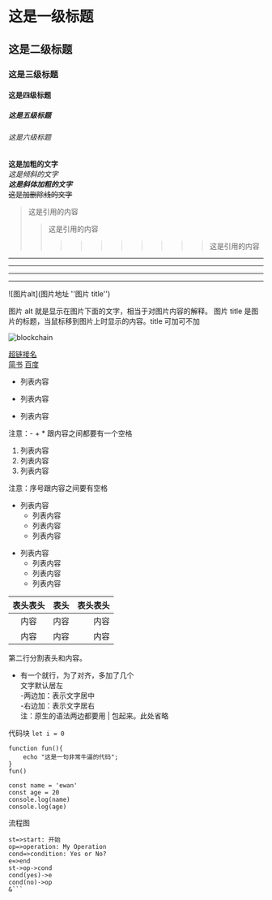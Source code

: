 # 这是一级标题

## 这是二级标题

### 这是三级标题

#### 这是四级标题

##### 这是五级标题

###### 这是六级标题

**这是加粗的文字**<br>
_这是倾斜的文字_<br>
**_这是斜体加粗的文字_**<br>
~~这是加删除线的文字~~<br>

> 这是引用的内容
>
> > 这是引用的内容
> >
> > > > > > > > > > 这是引用的内容

---

---

---

---

![图片alt](图片地址 ''图片 title'')

图片 alt 就是显示在图片下面的文字，相当于对图片内容的解释。
图片 title 是图片的标题，当鼠标移到图片上时显示的内容。title 可加可不加

![blockchain](https://timgsa.baidu.com/timg?image&quality=80&size=b9999_10000&sec=1541881081142&di=ef733b012d9bb4bb6bbff2201f332175&imgtype=0&src=http%3A%2F%2Fstatic.open-open.com%2Flib%2FuploadImg%2F20131020%2F20131020165030_497.jpg '图片名称')

[超链接名](超链接地址 '超链接title')<br>
[简书](http://jianshu.com)
[百度](http://baidu.com)

- 列表内容

* 列表内容

- 列表内容

注意：- + \* 跟内容之间都要有一个空格

1. 列表内容
2. 列表内容
3. 列表内容

注意：序号跟内容之间要有空格

- 列表内容
  - 列表内容
  - 列表内容
  - 列表内容

* 列表内容
  - 列表内容
  - 列表内容
  - 列表内容

| 表头表头 | 表头 | 表头表头 |
| :------: | ---- | -------: |
|   内容   | 内容 |     内容 |
|   内容   | 内容 |     内容 |

第二行分割表头和内容。<br>

- 有一个就行，为了对齐，多加了几个<br>
  文字默认居左<br> -两边加：表示文字居中<br> -右边加：表示文字居右<br>
  注：原生的语法两边都要用 | 包起来。此处省略

代码块
`let i = 0`

```
function fun(){
    echo "这是一句非常牛逼的代码";
}
fun()

const name = 'ewan'
const age = 20
console.log(name)
console.log(age)
```

流程图

````flow
st=>start: 开始
op=>operation: My Operation
cond=>condition: Yes or No?
e=>end
st->op->cond
cond(yes)->e
cond(no)->op
&```
````
